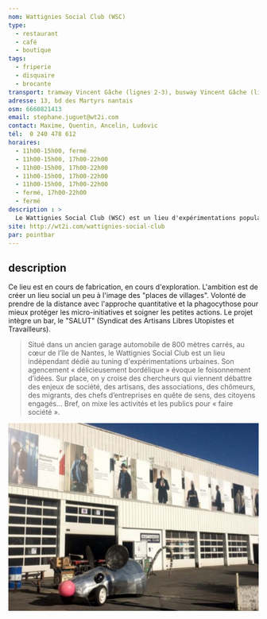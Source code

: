 ```yaml
---
nom: Wattignies Social Club (WSC)
type:
  - restaurant
  - café
  - boutique
tags:
  - friperie
  - disquaire
  - brocante
transport: tramway Vincent Gâche (lignes 2-3), busway Vincent Gâche (ligne 5)
adresse: 13, bd des Martyrs nantais
osm: 6660821413
email: stephane.juguet@wt2i.com 
contact: Maxime, Quentin, Ancelin, Ludovic
tél:  0 240 478 612 
horaires:
  - 11h00-15h00, fermé
  - 11h00-15h00, 17h00-22h00
  - 11h00-15h00, 17h00-22h00
  - 11h00-15h00, 17h00-22h00
  - 11h00-15h00, 17h00-22h00
  - fermé, 17h00-22h00
  - fermé
description : >
  Le Wattignies Social Club (WSC) est un lieu d'expérimentations populaires qui est composé d'un bar, d'un quai logistique et de 3 boutiques ESS
site: http://wt2i.com/wattignies-social-club
par: pointbar
---
```


## description

Ce lieu est en cours de fabrication, en cours d'exploration. L'ambition est de créer un lieu social un peu à l'image des "places de villages". Volonté de prendre de la distance avec l'approche quantitative et la phagocythose pour mieux protéger les micro-initiatives et soigner les petites actions. Le projet intègre un bar, le "SALUT" (Syndicat des Artisans Libres Utopistes et Travailleurs).

>  Situé dans un ancien garage automobile de 800 mètres carrés, au cœur de l’île de Nantes, le Wattignies Social Club est un lieu indépendant dédié au tuning d'expérimentations urbaines. Son agencement « délicieusement bordélique » évoque le foisonnement d’idées. Sur place, on y croise des chercheurs qui viennent débattre des enjeux de société, des artisans, des associations, des chômeurs, des migrants, des chefs d’entreprises en quête de sens, des citoyens engagés… Bref, on mixe les activités et les publics pour « faire société ». 

![Salut](./media/salut.jpg)
